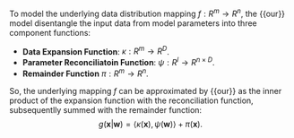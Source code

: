 To model the underlying data distribution mapping $f: R^m \to R^n$, the {{our}} model disentangle the input data from 
model parameters into three component functions:

* **Data Expansion Function**: $\kappa: R^m \to R^D$.
* **Parameter Reconciliatoin Function**: $\psi: R^l \to R^{n \times D}$.
* **Remainder Function** $\pi: R^m \to R^n$.

So, the underlying mapping $f$ can be approximated by {{our}} as the inner product of the expansion function with
the reconciliation function, subsequentlly summed with the remainder function:
$$
g(\mathbf{x} | \mathbf{w}) = \left \langle \kappa(\mathbf{x}), \psi(\mathbf{w}) \right \rangle + \pi(\mathbf{x}).
$$